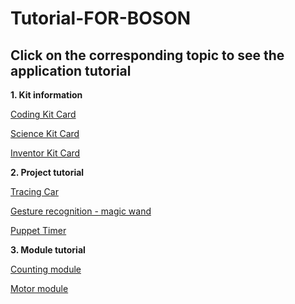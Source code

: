 # Tutorial-FOR-BOSON

## Click on the corresponding topic to see the application tutorial


**1. Kit information**


[Coding Kit Card](https://github.com/joanna1122/Tutorial-FOR-BOSON/blob/master/Coding%20Kit%20Card.pdf)

[Science Kit Card](https://github.com/joanna1122/Tutorial-FOR-BOSON/blob/master/Science%20Kit%20Card.pdf)

[Inventor Kit Card](https://github.com/joanna1122/Tutorial-FOR-BOSON/tree/master/Inventor%20Kit%20Card)

**2. Project tutorial**

[ Tracing Car](https://github.com/joanna1122/Tutorial-FOR-BOSON/blob/master/Tracing%20Car.md)

[ Gesture recognition - magic wand](https://github.com/joanna1122/Tutorial-FOR-BOSON/blob/master/Gesture%20recognition%20-%20magic%20wand.md)

[Puppet Timer](https://github.com/joanna1122/Tutorial-FOR-BOSON/blob/master/Puppet%20Timer.md)


**3. Module tutorial**

[Counting module](https://github.com/joanna1122/Tutorial-FOR-BOSON/blob/master/COUNTING%20MODULE.md)

[Motor module](https://github.com/joanna1122/Tutorial-FOR-BOSON/blob/master/MOTOR%20MODULE.md)


